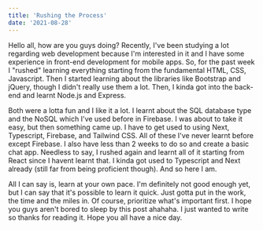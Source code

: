 ```yaml
---
title: 'Rushing the Process'
date: '2021-08-28'
---
```


Hello all, how are you guys doing? Recently, I've been studying a lot regarding web development because I'm interested in it and I have some experience in front-end development for mobile apps. So, for the past week I "rushed" learning everything starting from the fundamental HTML, CSS, Javascript. Then I started learning about the libraries like Bootstrap and jQuery, though I didn't really use them a lot. Then, I kinda got into the back-end and learnt Node.js and Express. 

Both were a lotta fun and I like it a lot. I learnt about the SQL database type and the NoSQL which I've used before in Firebase. I was about to take it easy, but then something came up. I have to get used to using Next, Typescript, Firebase, and Tailwind CSS. All of these I've never learnt before except Firebase. I also have less than 2 weeks to do so and create a basic chat app. Needless to say, I rushed again and learnt all of it starting from React since I havent learnt that. I kinda got used to Typescript and Next already (still far from being proficient though). And so here I am.

All I can say is, learn at your own pace. I'm definitely not good enough yet, but I can say that it's possible to learn it quick. Just gotta put in the work, the time and the miles in. Of course, prioritize what's important first. I hope you guys aren't bored to sleep by this post ahahaha. I just wanted to write so thanks for reading it. Hope you all have a nice day.